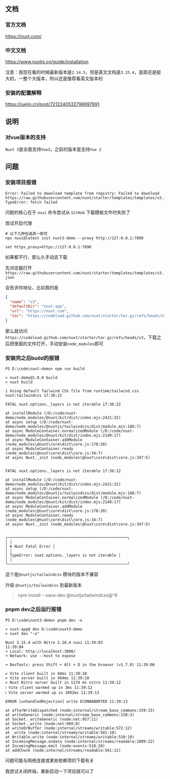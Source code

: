 ## 文档

### 官方文档

<https://nuxt.com/>

### 中文文档

<https://www.nuxtjs.cn/guide/installation>

注意：我现在看的时候最新版本是`2.14.5`，但是英文文档是`3.15.4`，差距还是挺大的，一整个大版本，所以还是推荐看英文版本的

### 安装的配置解释

<https://juejin.cn/post/7212240532796997691>

## 说明

### 对vue版本的支持

`Nuxt 3`是全面支持`Vue3`，之前的版本是支持`Vue 2`

## 问题

### 安装项目报错

```shell
Error: Failed to download template from registry: Failed to download https://raw.githubusercontent.com/nuxt/starter/templates/templates/v3.json: TypeError: fetch failed
```

问题的核心在于 `nuxi` 命令尝试从 `GitHub` 下载模板文件时失败了

尝试开启代理

```shell
# 以下几种任选其一即可
npx nuxi@latest init nuxt3-demo --proxy http://127.0.0.1:7890

set https_proxy=https://127.0.0.1:7890
```

如果都不行，那么久手动去下载

先浏览器打开`https://raw.githubusercontent.com/nuxt/starter/templates/templates/v3.json`

会告诉你地址，比如我的是

```json
{
  "name": "v3",
  "defaultDir": "nuxt-app",
  "url": "https://nuxt.com",
  "tar": "https://codeload.github.com/nuxt/starter/tar.gz/refs/heads/v3"
}
```

那么就访问`https://codeload.github.com/nuxt/starter/tar.gz/refs/heads/v3`，下载之后把里面的文件打开，手动安装`node_modules`即可

### 安装完之后build的报错

```shell
PS D:\code\nuxt-demo> npm run build

> nuxt-demo@1.0.0 build
> nuxt build

i Using default Tailwind CSS file from runtime/tailwind.css nuxt:tailwindcss 17:36:22

FATAL nuxt.options._layers is not iterable 17:36:22

at installModule (/D:/code/nuxt-demo/node_modules/@nuxt/kit/dist/index.mjs:2421:32)
at async setup (/D:/code/nuxt-demo/node_modules/@nuxtjs/tailwindcss/dist/module.mjs:186:7)
at async ModuleContainer.normalizedModule (/D:/code/nuxt-demo/node_modules/@nuxt/kit/dist/index.mjs:2149:17)
at async ModuleContainer.addModule (node_modules\@nuxt\core\dist\core.js:170:20)
at async ModuleContainer.ready (node_modules\@nuxt\core\dist\core.js:34:7)
at async Nuxt._init (node_modules\@nuxt\core\dist\core.js:347:5)


FATAL nuxt.options._layers is not iterable 17:36:22

at installModule (/D:/code/nuxt-demo/node_modules/@nuxt/kit/dist/index.mjs:2421:32)
at async setup (/D:/code/nuxt-demo/node_modules/@nuxtjs/tailwindcss/dist/module.mjs:186:7)
at async ModuleContainer.normalizedModule (/D:/code/nuxt-demo/node_modules/@nuxt/kit/dist/index.mjs:2149:17)
at async ModuleContainer.addModule (node_modules\@nuxt\core\dist\core.js:170:20)
at async ModuleContainer.ready (node_modules\@nuxt\core\dist\core.js:34:7)
at async Nuxt._init (node_modules\@nuxt\core\dist\core.js:347:5)


╭─────────────────────────────────────────────────────╮
│ │
│ ✖ Nuxt Fatal Error │
│ │
│ TypeError: nuxt.options._layers is not iterable │
│ │
╰─────────────────────────────────────────────────────╯
```

这个是`@nuxtjs/tailwindcss` 模块的版本不兼容

升级 `@nuxtjs/tailwindcss` 到最新版本

> npm install --save-dev @nuxtjs/tailwindcss@^6

### pnpm dev之后运行报错

```shell
PS D:\code\nuxt3-demo> pnpm dev -o

> nuxt-app@ dev D:\code\nuxt3-demo
> nuxt dev "-o"

Nuxt 3.15.4 with Nitro 2.10.4 nuxi 11:39:03
11:39:04
➜ Local: http://localhost:3000/
➜ Network: use --host to expose

➜ DevTools: press Shift + Alt + D in the browser (v1.7.0) 11:39:06

✔ Vite client built in 94ms 11:39:10
✔ Vite server built in 494ms 11:39:10
✔ Nuxt Nitro server built in 1174 ms nitro 11:39:12
ℹ Vite client warmed up in 3ms 11:39:12
ℹ Vite server warmed up in 1092ms 11:39:13

ERROR [unhandledRejection] write ECONNABORTED 11:39:13

at afterWriteDispatched (node:internal/stream_base_commons:159:15)
at writeGeneric (node:internal/stream_base_commons:150:3)
at Socket._writeGeneric (node:net:957:11)
at Socket._write (node:net:969:8)
at writeOrBuffer (node:internal/streams/writable:572:12)
at _write (node:internal/streams/writable:501:10)
at Writable.write (node:internal/streams/writable:510:10)
at IncomingMessage.ondata (node:internal/streams/readable:1009:22)
at IncomingMessage.emit (node:events:518:28)
at addChunk (node:internal/streams/readable:561:12)
```

问题可能与网络连接或某些依赖项的下载有关

我尝试关闭终端，重新启动一下项目就可以了
